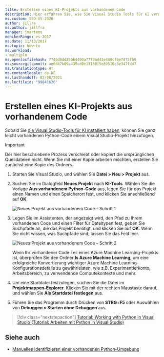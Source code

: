 ```yaml
---
title: Erstellen eines KI-Projekts aus vorhandenem Code
description: Hier erfahren Sie, wie Sie Visual Studio Tools für KI verwenden, um vorhandenen Python-Code in ein Visual Studio-Projekt zu integrieren.
ms.custom: SEO-VS-2020
author: jillre
ms.author: jillfra
manager: jmartens
monikerRange: vs-2017
ms.date: 11/13/2017
ms.topic: how-to
ms.workload:
- multiple
ms.openlocfilehash: 7746d8dd39bb4400a7779ad43e489cf6e7475fb9
ms.sourcegitcommit: ae6d47b09a439cd0e13180f5e89510e3e347fd47
ms.translationtype: HT
ms.contentlocale: de-DE
ms.lasthandoff: 02/08/2021
ms.locfileid: "99841626"
---
```

# <a name="create-an-ai-project-from-existing-code"></a>Erstellen eines KI-Projekts aus vorhandenem Code

Sobald Sie [die Visual Studio-Tools für KI installiert haben](installation.md), können Sie ganz leicht vorhandenen Python-Code einem Visual Studio-Projekt hinzufügen.

> [!Important]
> Der hier beschriebene Prozess verschiebt oder kopiert die ursprünglichen Quelldateien nicht. Wenn Sie mit einer Kopie arbeiten möchten, erstellen Sie zunächst eine Kopie des Ordners.

1. Starten Sie Visual Studio, und wählen Sie **Datei > Neu > Projekt** aus.

2. Suchen Sie im Dialogfeld **Neues Projekt** nach **KI-Tools**. Wählen Sie die Vorlage **Aus vorhandenem Python-Code** aus, legen Sie für das Projekt einen Namen und einen Speicherort fest, und klicken Sie anschließend auf **OK**.

   ![Neues Projekt aus vorhandenem Code – Schritt 1](media/create-project-existing/new-ai-project.png)

3. Legen Sie im Assistenten, der angezeigt wird, den Pfad zu Ihrem vorhandenen Code und einen Filter für Dateitypen fest, geben Sie Suchpfade an, die das Projekt benötigt, und klicken Sie auf **OK**. Wenn Sie nicht wissen, was Suchpfade sind, lassen Sie das Feld leer.

   ![Neues Projekt aus vorhandenem Code – Schritt 2](media/create-project-existing/azurebatch-newproject.png)

   Wenn Ihr vorhandener Code Teil eines Azure Machine Learning-Projekts ist, überprüfen Sie den Ordner **Is Azure Machine Learning**, um eine erfolgreiche Konvertierung wichtiger Azure Machine Learning-Konfigurationsdetails zu gewährleisten, wie z.B. Experimentierkonto, Arbeitsbereich, zu verwendende Computekontexte und mehr.

4. Um eine Startdatei festzulegen, suchen Sie die Datei im **Projektmappen-Explorer**. Klicken Sie mit der rechten Maustaste darauf, und wählen Sie **Als Startdatei festlegen** aus.

5. Führen Sie das Programm durch Drücken von **STRG**+**F5** oder Auswählen von **Debuggen > Starten ohne Debuggen** aus.

> [!div class="nextstepaction"]
> [Tutorial: Working with Python in Visual Studio (Tutorial: Arbeiten mit Python in Visual Studio)](../python/tutorial-working-with-python-in-visual-studio-step-00-installation.md)

## <a name="see-also"></a>Siehe auch

- [Manuelles Identifizieren einer vorhandenen Python-Umgebung](../python/managing-python-environments-in-visual-studio.md#manually-identify-an-existing-environment)

